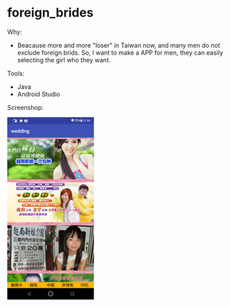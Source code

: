 # foreign_brides

Why:
- Beacause more and more "loser" in Taiwan now, and many men do not exclude foreign brids. So, I want to make a APP for men, they can easily selecting the girl who they want.  

Tools:
- Java
- Android Studio

Screenshop:

<img src="https://github.com/frankye1000/App_wedding/blob/master/App_wedding_screenshot.png" width="200" >
